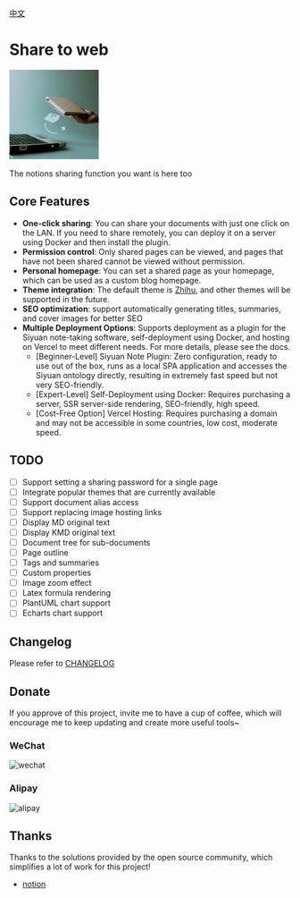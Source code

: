 [中文](README_zh_CN.md)

# Share to web

<img src="./icon.png" width="160" height="160" alt="icon">

The notions sharing function you want is here too

## Core Features

* **One-click sharing**: You can share your documents with just one click on the LAN. If you need to share remotely, you can deploy it on a server using Docker and then install the plugin.
* **Permission control**: Only shared pages can be viewed, and pages that have not been shared cannot be viewed without permission.
* **Personal homepage**: You can set a shared page as your homepage, which can be used as a custom blog homepage.
* **Theme integration**: The default theme is [Zhihu](https://github.com/terwer/siyuan-theme-zhihu), and other themes will be supported in the future.
* **SEO optimization**: support automatically generating titles, summaries, and cover images for better SEO
* **Multiple Deployment Options**: Supports deployment as a plugin for the Siyuan note-taking software, self-deployment using Docker, and hosting on Vercel to meet different needs. For more details, please see the docs.
  - [Beginner-Level] Siyuan Note Plugin: Zero configuration, ready to use out of the box, runs as a local SPA application and accesses the Siyuan ontology directly, resulting in extremely fast speed but not very SEO-friendly.
  - [Expert-Level] Self-Deployment using Docker: Requires purchasing a server, SSR server-side rendering, SEO-friendly, high speed.
  - [Cost-Free Option] Vercel Hosting: Requires purchasing a domain and may not be accessible in some countries, low cost, moderate speed.

## TODO

* [ ] Support setting a sharing password for a single page
* [ ] Integrate popular themes that are currently available
* [ ] Support document alias access
* [ ] Support replacing image hosting links
* [ ] Display MD original text
* [ ] Display KMD original text
* [ ] Document tree for sub-documents
* [ ] Page outline
* [ ] Tags and summaries
* [ ] Custom properties
* [ ] Image zoom effect
* [ ] Latex formula rendering
* [ ] PlantUML chart support
* [ ] Echarts chart support

## Changelog

Please refer to [CHANGELOG](https://github.com/terwer/siyuan-plugin-blog/blob/main/CHANGELOG.md)

## Donate

If you approve of this project, invite me to have a cup of coffee, which will encourage me to keep updating and create more useful tools~

### WeChat

<div>
<img src="https://static-rs-terwer.oss-cn-beijing.aliyuncs.com/donate/wechat.jpg" alt="wechat" style="width:280px;height:375px;" />
</div>

### Alipay

<div>
<img src="https://static-rs-terwer.oss-cn-beijing.aliyuncs.com/donate/alipay.jpg" alt="alipay" style="width:280px;height:375px;" />
</div>

## Thanks

Thanks to the solutions provided by the open source community, which simplifies a lot of work for this project!

- [notion](https://notion.so)